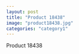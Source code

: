 ```yaml
---
layout: post
title: "Product 18438"
image: "product18438.jpg"
categories: "category1"
---
```

Product 18438
